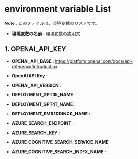 # environment variable List

**Note** : このファイルは、環境変数のリストです。
- **環境変数の名前** : 環境変数の説明文

## 1. OPENAI_API_KEY
- **OPENAI_API_BASE** : https://platform.openai.com/docs/api-reference/introduction

- **OpenAI API Key** : 

- **OPENAI_API_VERSION** :

- **DEPLOYMENT_GPT35_NAME** :

- **DEPLOYMENT_GPT4T_NAME** :

- **DEPLOYMENT_EMBEDDINGS_NAME** :

- **AZURE_SEARCH_ENDPOINT** :

- **AZURE_SEARCH_KEY** :

- **AZURE_COGNITIVE_SEARCH_SERVICE_NAME** :

- **AZURE_COGNITIVE_SEARCH_INDEX_NAME** :